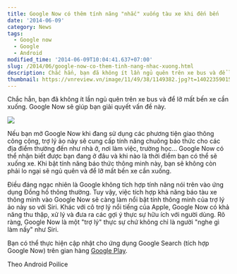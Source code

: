 ```yaml
---
title: Google Now có thêm tính năng "nhắc" xuống tàu xe khi đến bến
date: '2014-06-09'
category: News
tags:
  - Google now
  - Google
  - Android
modified_time: '2014-06-09T10:04:41.637+07:00'
slug: /2014/06/google-now-co-them-tinh-nang-nhac-xuong.html
description: Chắc hẳn, bạn đã không ít lần ngủ quên trên xe bus và để lỡ mất bến xe cần xuống. Google Now sẽ giúp bạn giải quyết vấn đề này.
thumbnail: https://vnreview.vn/image/11/49/38/1149382.jpg?t=1402235901564
---
```


Chắc hẳn, bạn đã không ít lần ngủ quên trên xe bus và để lỡ mất bến xe cần xuống. Google Now sẽ giúp bạn giải quyết vấn đề này.

![](https://vnreview.vn/image/11/49/38/1149382.jpg?t=1402235901564)

Nếu bạn mở Google Now khi đang sử dụng các phương tiện giao thông công cộng, trợ lý ảo này sẽ cung cấp tính năng chuông báo thức cho các địa điểm thường đến như nhà ở, nơi làm việc, trường học… Google Now có thể nhận biết được bạn đang ở đâu và khi nào là thời điểm bạn có thể sẽ xuống xe. Khi bật tính năng báo thức thông minh này, bạn sẽ không còn phải lo ngại sẽ ngủ quên và để lỡ mất bến xe cần xuống.

Điều đáng ngạc nhiên là Google không tích hợp tính năng nói trên vào ứng dụng Đồng hồ thông thường. Tuy vậy, việc tích hợp khả năng báo tàu xe thông minh vào Google Now sẽ càng làm nổi bật tính thông minh của trợ lý ảo này so với Siri. Khác với cô trợ lý nổi tiếng của Apple, Google Now có khả năng thu thập, xử lý và đưa ra các gợi ý thực sự hữu ích với người dùng. Rõ ràng, Google Now là một "trợ lý" thực sự chứ không chỉ là người "nghe gì làm nấy" như Siri.

Bạn có thể thực hiện cập nhật cho ứng dụng Google Search (tích hợp Google Now) trên gian hàng [Google Play](https://play.google.com/store/apps/details?id=com.google.android.googlequicksearchbox).

Theo Android Poilice
